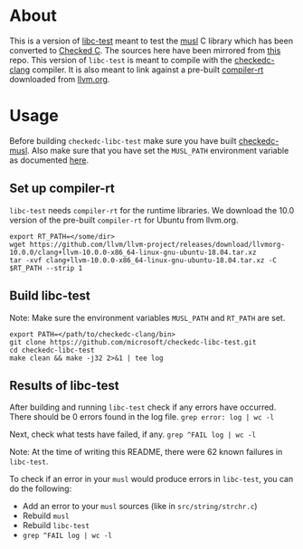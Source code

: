 # About
This is a version of [libc-test](https://wiki.musl-libc.org/libc-test.html)
meant to test the [musl](https://github.com/microsoft/checkedc-musl) C library
which has been converted to [Checked C](https://github.com/Microsoft/checkedc).
The sources here have been mirrored from
[this](https://repo.or.cz/w/libc-test.git) repo. This version of `libc-test` is
meant to compile with the
[checkedc-clang](https://github.com/microsoft/checkedc-clang) compiler. It is
also meant to link against a pre-built
[compiler-rt](https://compiler-rt.llvm.org) downloaded from
[llvm.org](https://releases.llvm.org/download.html).

# Usage

Before building `checkedc-libc-test` make sure you have built
[checkedc-musl](https://github.com/microsoft/checkedc-musl). Also make sure
that you have set the `MUSL_PATH` environment variable as documented
[here](https://github.com/microsoft/checkedc-musl).

## Set up compiler-rt

`libc-test` needs `compiler-rt` for the runtime libraries. We download the 10.0
version of the pre-built `compiler-rt` for Ubuntu from llvm.org.
```
export RT_PATH=</some/dir>
wget https://github.com/llvm/llvm-project/releases/download/llvmorg-10.0.0/clang+llvm-10.0.0-x86_64-linux-gnu-ubuntu-18.04.tar.xz 
tar -xvf clang+llvm-10.0.0-x86_64-linux-gnu-ubuntu-18.04.tar.xz -C $RT_PATH --strip 1
```

## Build libc-test

Note: Make sure the environment variables `MUSL_PATH` and `RT_PATH` are set.
```
export PATH=</path/to/checkedc-clang/bin>
git clone https://github.com/microsoft/checkedc-libc-test.git
cd checkedc-libc-test
make clean && make -j32 2>&1 | tee log
```

## Results of libc-test

After building and running `libc-test` check if any errors have occurred. There
should be 0 errors found in the log file.
`grep error: log | wc -l`

Next, check what tests have failed, if any.
```grep ^FAIL log | wc -l```

Note: At the time of writing this README, there were 62 known failures in `libc-test`.

To check if an error in your `musl` would produce errors in `libc-test`, you
can do the following:
- Add an error to your `musl` sources (like in `src/string/strchr.c`)
- Rebuild `musl`
- Rebuild `libc-test`
- `grep ^FAIL log | wc -l`
